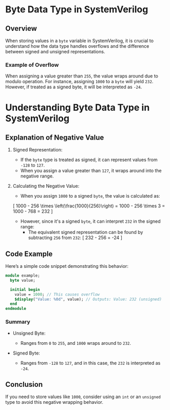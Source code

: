 # Byte Data Type in SystemVerilog

## Overview
When storing values in a `byte` variable in SystemVerilog, it is crucial to understand how the data type handles overflows and the
difference between signed and unsigned representations.


### Example of Overflow
When assigning a value greater than `255`, the value wraps around due to modulo operation. 
For instance, assigning `1000` to a `byte` will yield `232`.
However, if treated as a signed byte, it will be interpreted as `-24`.
# Understanding Byte Data Type in SystemVerilog

## Explanation of Negative Value
1. Signed Representation: 
   - If the `byte` type is treated as signed, it can represent values from `-128` to `127`.
   - When you assign a value greater than `127`, it wraps around into the negative range.

2. Calculating the Negative Value:
   - When you assign `1000` to a signed `byte`, the value is calculated as:
     
   \[
1000 - 256 \times \left(\frac{1000}{256}\right) = 1000 - 256 \times 3 = 1000 - 768 = 232
\]

   - However, since it's a signed `byte`, it can interpret `232` in the signed range:
     - The equivalent signed representation can be found by subtracting `256` from `232`:
     \[
     232 - 256 = -24
     \]

## Code Example
Here’s a simple code snippet demonstrating this behavior:

```systemverilog
module example;
  byte value;

  initial begin
    value = 1000; // This causes overflow
    $display("Value: %0d", value); // Outputs: Value: 232 (unsigned)
  end
endmodule
```

### Summary
- Unsigned Byte: 
  - Ranges from `0` to `255`, and `1000` wraps around to `232`.
  
- Signed Byte: 
  - Ranges from `-128` to `127`, and in this case, the `232` is interpreted as `-24`.

## Conclusion
If you need to store values like `1000`, consider using an `int` or an `unsigned` type to avoid this negative wrapping behavior.
